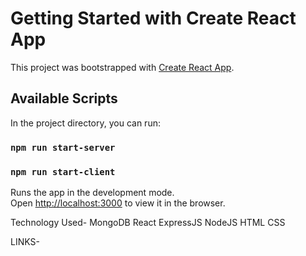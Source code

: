 # Getting Started with Create React App

This project was bootstrapped with [Create React App](https://github.com/facebook/create-react-app).

## Available Scripts

In the project directory, you can run:

### `npm run start-server`
### `npm run start-client`

Runs the app in the development mode.\
Open [http://localhost:3000](http://localhost:3000) to view it in the browser.

Technology Used-
MongoDB
React
ExpressJS
NodeJS
HTML
CSS


LINKS-




